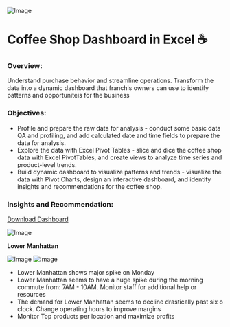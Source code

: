 ![Image](https://blog-assets.lightspeedhq.com/img/2021/03/b26bcdcf-blog_coffee-shop-equipment-list_1200x628.jpg)
# Coffee Shop Dashboard in Excel :coffee:

### Overview: 
Understand purchase behavior and streamline operations. Transform the data into a dynamic dashboard that franchis owners can use to identify patterns and opportuniteis for the business

### Objectives:
* Profile and prepare the raw data for analysis - conduct some basic data QA and profiling, and add calculated date and time fields to prepare the data for analysis.
* Explore the data with Excel Pivot Tables - slice and dice the coffee shop data with Excel PivotTables, and create views to analyze time series and product-level trends.
* Build dynamic dashboard to visualize patterns and trends - visualize the data with Pivot Charts, design an interactive dashboard, and identify insights and recommendations for the coffee shop.

### Insights and Recommendation:

[Download Dashboard](https://github.com/evan-dg31/Data-Analysis-with-Excel/blob/0ad560d9bf867be7f988b0d8a7f63c3c45785e87/Coffee%20Shop%20Dashboard/Coffee%20Shop%20Sales.xlsx)

![Image](https://github.com/user-attachments/assets/651f56c7-a49b-4a04-8d80-e2ea15e8fa23)

**Lower Manhattan**

![Image](https://github.com/user-attachments/assets/520965e9-9047-4bbb-8b1b-5d7f188e5695) 
![Image](https://github.com/user-attachments/assets/7c88cc0e-76bd-47e8-9d33-d241a38dd403)
* Lower Manhattan shows major spike on Monday
* Lower Manhattan seems to have a huge spike during the morning commute from: 7AM - 10AM. Monitor staff for additional help or resources
* The demand for Lower Manhattan seems to decline drastically past six o clock. Change operating hours to improve margins
* Monitor Top products per location and maximize profits


